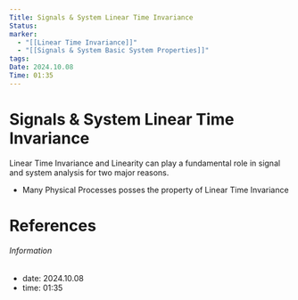 ```yaml
---
Title: Signals & System Linear Time Invariance
Status: 
marker:
  - "[[Linear Time Invariance]]"
  - "[[Signals & System Basic System Properties]]"
tags: 
Date: 2024.10.08
Time: 01:35
---
```

# Signals & System Linear Time Invariance
Linear Time Invariance and Linearity can play a fundamental role in signal and system analysis for two major reasons. 
- Many Physical Processes posses the property of Linear Time Invariance



# References


###### Information
- date: 2024.10.08
- time: 01:35